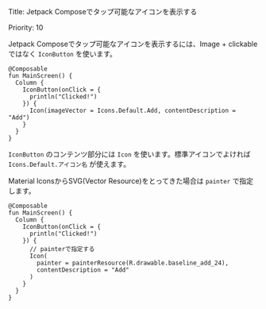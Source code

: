 Title: Jetpack Composeでタップ可能なアイコンを表示する

Priority: 10

Jetpack Composeでタップ可能なアイコンを表示するには、Image + clickableではなく `IconButton` を使います。

```
@Composable
fun MainScreen() {
  Column {
    IconButton(onClick = {
      println("Clicked!")
    }) {
      Icon(imageVector = Icons.Default.Add, contentDescription = "Add")
    }
  }
}
```

 `IconButton` のコンテンツ部分には `Icon` を使います。標準アイコンでよければ `Icons.Default.アイコン名` が使えます。
 
Material IconsからSVG(Vector Resource)をとってきた場合は `painter` で指定します。

```
@Composable
fun MainScreen() {
  Column {
    IconButton(onClick = {
      println("Clicked!")
    }) {   
      // painterで指定する
      Icon(
        painter = painterResource(R.drawable.baseline_add_24),
        contentDescription = "Add"
      )
    }
  }
}
```
